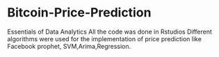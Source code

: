 # Bitcoin-Price-Prediction
Essentials of Data Analytics
All the code was done in Rstudios
Different algorithms were used for the implementation of price prediction like Facebook prophet, SVM,Arima,Regression.
